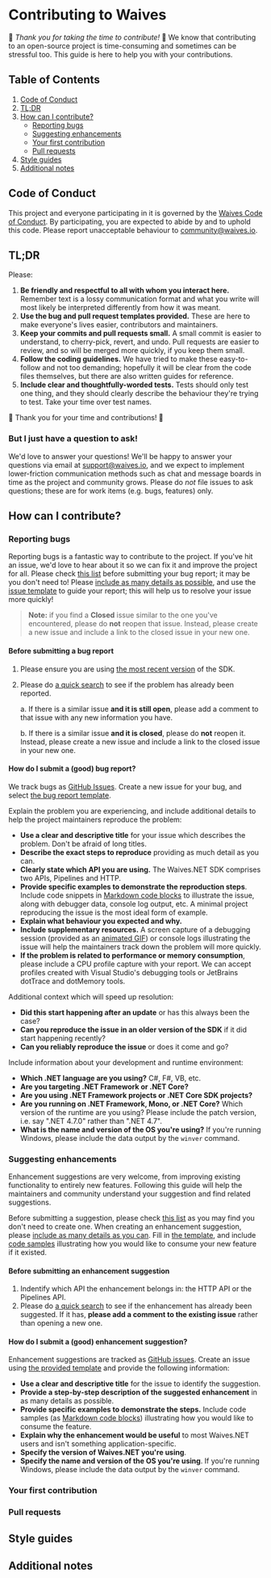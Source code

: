 # Contributing to Waives

:green_heart: *Thank you for taking the time to contribute!* :green_heart: We know that contributing
to an open-source project is time-consuming and sometimes can be stressful too. This guide is here to
help you with your contributions.

## Table of Contents

1. [Code of Conduct](#code-of-conduct)
2. [TL;DR](#tldr)
3. [How can I contribute?](#how-can-i-contribute)
   * [Reporting bugs](#reporting-bugs)
   * [Suggesting enhancements](#suggesting-enhancements)
   * [Your first contribution](#your-first-contribution)
   * [Pull requests](#pull-requests)
4. [Style guides](#style-guides)
5. [Additional notes](#additional-notes)

## Code of Conduct

This project and everyone participating in it is governed by the [Waives Code of Conduct](CODE_OF_CONDUCT.md).
By participating, you are expected to abide by and to uphold this code. Please report unacceptable behaviour
to [community@waives.io](mailto:community@waives.io).

## TL;DR

Please:

1. **Be friendly and respectful to all with whom you interact here.** Remember text is a lossy communication format
and what you write will most likely be interpreted differently from how it was meant.
2. **Use the bug and pull request templates provided.** These are here to make everyone's lives easier, contributors
and maintainers.
3. **Keep your commits and pull requests small.** A small commit is easier to understand, to cherry-pick, revert, and
undo. Pull requests are easier to review, and so will be merged more quickly, if you keep them small.
4. **Follow the coding guidelines.** We have tried to make these easy-to-follow and not too demanding; hopefully it
will be clear from the code files themselves, but there are also written guides for reference.
5. **Include clear and thoughtfully-worded tests.** Tests should only test one thing, and they should clearly describe
the behaviour they're trying to test. Take your time over test names.

:pray: Thank you for your time and contributions! :pray:

### But I just have a question to ask!

We'd love to answer your questions! We'll be happy to answer your questions via email at support@waives.io, and we
expect to implement lower-friction communication methods such as chat and message boards in time as the project and
community grows. Please do _not_ file issues to ask questions; these are for work items (e.g. bugs, features) only.

## How can I contribute?

### Reporting bugs

Reporting bugs is a fantastic way to contribute to the project. If you've hit an issue, we'd love to hear about it so we
can fix it and improve the project for all. Please check [this list](#before-submitting-a-bug-report) before submitting
your bug report; it may be you don't need to! Please [include as many details as possible](#how-do-i-submit-a-good-bug-report),
and use the [issue template](https://github.com/waives/waives.net/blob/master/.github/ISSUE_TEMPLATE/bug_report.md) to
guide your report; this will help us to resolve your issue more quickly!

> **Note:** if you find a **Closed** issue similar to the one you've encountered, please do **not** reopen that issue.
Instead, please create a new issue and include a link to the closed issue in your new one.

#### Before submitting a bug report

1. Please ensure you are using [the most recent version](https://github.com/waives/waives.net/releases/latest) of the SDK.

2. Please do [a quick search](https://github.com/search?q=+is%3Aissue+user%3Awaives) to see if the problem has already been reported.

   a. If there is a similar issue **and it is still open**, please add a comment to that issue with any new information you have.

   b. If there is a similar issue **and it is closed**, please do **not** reopen it. Instead, please create a new issue and include a link to the closed issue in your new one.

#### How do I submit a (good) bug report?

We track bugs as [GitHub Issues](https://guides.github.com/features/issues/). Create a new issue for your bug, and
select [the bug report template](https://github.com/waives/waives.net/blob/master/.github/ISSUE_TEMPLATE/bug_report.md).

Explain the problem you are experiencing, and include additional details to help the project maintainers reproduce the
problem:

* **Use a clear and descriptive title** for your issue which describes the problem. Don't be afraid of long titles.
* **Describe the exact steps to reproduce** providing as much detail as you can.
* **Clearly state which API you are using.** The Waives.NET SDK comprises two APIs, Pipelines and HTTP.
* **Provide specific examples to demonstrate the reproduction steps**. Include code snippets in [Markdown code blocks](https://help.github.com/articles/markdown-basics/#multiple-lines) to illustrate the issue, along with debugger data, console log output, etc. A minimal project reproducing the issue is the most ideal form of example.
* **Explain what behaviour you expected and why.**
* **Include supplementary resources.** A screen capture of a debugging session (provided as an [animated GIF](https://www.cockos.com/licecap/)) or console logs illustrating the issue will help the maintainers track down the problem will more quickly.
* **If the problem is related to performance or memory consumption**, please include a CPU profile capture with your report. We can accept profiles created with Visual Studio's debugging tools or JetBrains dotTrace and dotMemory tools.

Additional context which will speed up resolution:

* **Did this start happening after an update** or has this always been the case?
* **Can you reproduce the issue in an older version of the SDK** if it did start happening recently?
* **Can you reliably reproduce the issue** or does it come and go?

Include information about your development and runtime environment:

* **Which .NET language are you using?** C#, F#, VB, etc.
* **Are you targeting .NET Framework or .NET Core?**
* **Are you using .NET Framework projects or .NET Core SDK projects?**
* **Are you running on .NET Framework, Mono, or .NET Core?** Which version of the runtime are you using? Please include the patch version, i.e. say ".NET 4.7.0" rather than ".NET 4.7".
* **What is the name and version of the OS you're using?** If you're running Windows, please include the data output by the `winver` command.

### Suggesting enhancements

Enhancement suggestions are very welcome, from improving existing functionality to entirely new features. Following this
guide will help the maintainers and community understand your suggestion and find related suggestions.

Before submitting a suggestion, please check [this list](#before-submitting-an-enhancement-suggestion) as you may find
you don't need to create one. When creating an enhancement suggestion, please [include as many details as you can](#how-do-i-submit-a-good-enhancement-suggestion).
Fill in [the template](https://github.com/waives/waives.net/blob/master/.github/ISSUE_TEMPLATE/feature_request.md), and
include [code samples](https://help.github.com/articles/markdown-basics/#multiple-lines) illustrating how you would like
to consume your new feature if it existed.

#### Before submitting an enhancement suggestion

1. Indentify which API the enhancement belongs in: the HTTP API or the Pipelines API.
2. Please do [a quick search](https://github.com/search?q=+is%3Aissue+user%3Awaives) to see if the enhancement has already been suggested. If it has, **please add a comment to the existing issue** rather than opening a new one.

#### How do I submit a (good) enhancement suggestion?

Enhancement suggestions are tracked as [GitHub issues](https://guides.github.com/features/issues/). Create an issue
using [the provided template](https://github.com/waives/waives.net/blob/master/.github/ISSUE_TEMPLATE/feature_request.md)
and provide the following information:

* **Use a clear and descriptive title** for the issue to identify the suggestion.
* **Provide a step-by-step description of the suggested enhancement** in as many details as possible.
* **Provide specific examples to demonstrate the steps.** Include code samples (as [Markdown code blocks](https://help.github.com/articles/markdown-basics/#multiple-lines)) illustrating how you would like to consume the feature.
* **Explain why the enhancement would be useful** to most Waives.NET users and isn't something application-specific.
* **Specify the version of Waives.NET you're using**.
* **Specify the name and version of the OS you're using**. If you're running Windows, please include the data output by the `winver` command.

### Your first contribution

### Pull requests

## Style guides

## Additional notes
